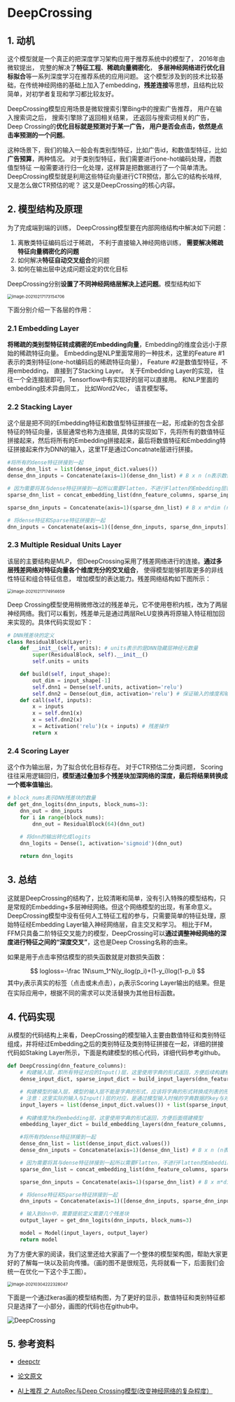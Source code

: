 # DeepCrossing

## 1. 动机

这个模型就是一个真正的把深度学习架构应用于推荐系统中的模型了， 2016年由微软提出， 完整的解决了**特征工程**、**稀疏向量稠密化**， **多层神经网络进行优化目标拟合**等一系列深度学习在推荐系统的应用问题。 这个模型涉及到的技术比较基础，在传统神经网络的基础上加入了embedding，**残差连接**等思想，且结构比较简单，对初学者复现和学习都比较友好。

DeepCrossing模型应用场景是微软搜索引擎Bing中的搜索广告推荐， 用户在输入搜索词之后， 搜索引擎除了返回相关结果， 还返回与搜索词相关的广告，Deep Crossing的**优化目标就是预测对于某一广告， 用户是否会点击，依然是点击率预测的一个问题**。

这种场景下，我们的输入一般会有类别型特征，比如广告id，和数值型特征，比如**广告预算**，两种情况。 对于类别型特征，我们需要进行one-hot编码处理，而数值型特征 一般需要进行归一化处理，这样算是把数据进行了一个简单清洗。 DeepCrossing模型就是利用这些特征向量进行CTR预估，那么它的结构长啥样, 又是怎么做CTR预估的呢？ 这又是DeepCrossing的核心内容。

## 2. 模型结构及原理

为了完成端到端的训练， DeepCrossing模型要在内部网络结构中解决如下问题：

1. 离散类特征编码后过于稀疏， 不利于直接输入神经网络训练， **需要解决稀疏特征向量稠密化的问题**
2. 如何解决**特征自动交叉组合**的问题
3. 如何在输出层中达成问题设定的优化目标

DeepCrossing分别**设置了不同神经网络层解决上述问题**。模型结构如下

<img src="http://ryluo.oss-cn-chengdu.aliyuncs.com/图片2020100916594542.png" alt="image-20210217173154706" style="zoom:67%;" />

下面分别介绍一下各层的作用：

### 2.1 Embedding Layer

**将稀疏的类别型特征转成稠密的Embedding向量**，Embedding的维度会远小于原始的稀疏特征向量。 Embedding是NLP里面常用的一种技术，这里的Feature #1表示的类别特征(one-hot编码后的稀疏特征向量）， Feature #2是数值型特征，不用embedding， 直接到了Stacking Layer。 关于Embedding Layer的实现， 往往一个全连接层即可，Tensorflow中有实现好的层可以直接用。 和NLP里面的embedding技术异曲同工， 比如Word2Vec， 语言模型等。

### 2.2 Stacking Layer

这个层是把不同的Embedding特征和数值型特征拼接在一起，形成新的包含全部特征的特征向量，该层通常也称为连接层, 具体的实现如下，先将所有的数值特征拼接起来，然后将所有的Embedding拼接起来，最后将数值特征和Embedding特征拼接起来作为DNN的输入，这里TF是通过Concatnate层进行拼接。

```python
#将所有的dense特征拼接到一起
dense_dnn_list = list(dense_input_dict.values())
dense_dnn_inputs = Concatenate(axis=1)(dense_dnn_list) # B x n (n表示数值特征的数量)

# 因为需要将其与dense特征拼接到一起所以需要Flatten，不进行Flatten的Embedding层输出的维度为：Bx1xdim
sparse_dnn_list = concat_embedding_list(dnn_feature_columns, sparse_input_dict, embedding_layer_dict, flatten=True) 

sparse_dnn_inputs = Concatenate(axis=1)(sparse_dnn_list) # B x m*dim (n表示类别特征的数量，dim表示embedding的维度)

# 将dense特征和Sparse特征拼接到一起
dnn_inputs = Concatenate(axis=1)([dense_dnn_inputs, sparse_dnn_inputs]) # B x (n + m*dim)
```

### 2.3 Multiple Residual Units Layer

该层的主要结构是MLP， 但DeepCrossing采用了残差网络进行的连接。**通过多层残差网络对特征向量各个维度充分的交叉组合**， 使得模型能够抓取更多的非线性特征和组合特征信息， 增加模型的表达能力。残差网络结构如下图所示：

<img src="http://ryluo.oss-cn-chengdu.aliyuncs.com/图片20201009193957977.png" alt="image-20210217174914659" style="zoom:67%;" />

Deep Crossing模型使用稍微修改过的残差单元，它不使用卷积内核，改为了两层神经网络。我们可以看到，残差单元是通过两层ReLU变换再将原输入特征相加回来实现的。具体代码实现如下：

```python
# DNN残差块的定义
class ResidualBlock(Layer):
    def __init__(self, units): # units表示的是DNN隐藏层神经元数量
        super(ResidualBlock, self).__init__()
        self.units = units

    def build(self, input_shape):
        out_dim = input_shape[-1]
        self.dnn1 = Dense(self.units, activation='relu')
        self.dnn2 = Dense(out_dim, activation='relu') # 保证输入的维度和输出的维度一致才能进行残差连接
    def call(self, inputs):
        x = inputs
        x = self.dnn1(x)
        x = self.dnn2(x)
        x = Activation('relu')(x + inputs) # 残差操作
        return x
```

### 2.4 Scoring Layer

这个作为输出层，为了拟合优化目标存在。 对于CTR预估二分类问题， Scoring往往采用逻辑回归，**模型通过叠加多个残差块加深网络的深度，最后将结果转换成一个概率值输出**。

```python
# block_nums表示DNN残差块的数量
def get_dnn_logits(dnn_inputs, block_nums=3):
    dnn_out = dnn_inputs
    for i in range(block_nums):
        dnn_out = ResidualBlock(64)(dnn_out)
    
    # 将dnn的输出转化成logits
    dnn_logits = Dense(1, activation='sigmoid')(dnn_out)

    return dnn_logits
```

## 3. 总结

这就是DeepCrossing的结构了，比较清晰和简单，没有引入特殊的模型结构，只是常规的Embedding+多层神经网络。但这个网络模型的出现，有革命意义。DeepCrossing模型中没有任何人工特征工程的参与，只需要简单的特征处理，原始特征经Embedding Layer输入神经网络层，自主交叉和学习。 相比于FM，FFM只具备二阶特征交叉能力的模型，DeepCrossing可以**通过调整神经网络的深度进行特征之间的“深度交叉”**，这也是Deep Crossing名称的由来。 

如果是用于点击率预估模型的损失函数就是对数损失函数：		

$$
logloss=-\frac 1N\sum_1^N(y_ilog(p_i)+(1-y_i)log(1-p_i)
$$
其中$y_i$表示真实的标签（点击或未点击），$p_i$表示Scoring Layer输出的结果。但是在实际应用中，根据不同的需求可以灵活替换为其他目标函数。

## 4. 代码实现

从模型的代码结构上来看，DeepCrossing的模型输入主要由数值特征和类别特征组成，并将经过Embedding之后的类别特征及类别特征拼接在一起，详细的拼接代码如Staking Layer所示，下面是构建模型的核心代码，详细代码参考github。

```python
def DeepCrossing(dnn_feature_columns):
    # 构建输入层，即所有特征对应的Input()层，这里使用字典的形式返回，方便后续构建模型
    dense_input_dict, sparse_input_dict = build_input_layers(dnn_feature_columns)

    # 构建模型的输入层，模型的输入层不能是字典的形式，应该将字典的形式转换成列表的形式
    # 注意：这里实际的输入与Input()层的对应，是通过模型输入时候的字典数据的key与对应name的Input层
    input_layers = list(dense_input_dict.values()) + list(sparse_input_dict.values())
    
    # 构建维度为k的embedding层，这里使用字典的形式返回，方便后面搭建模型
    embedding_layer_dict = build_embedding_layers(dnn_feature_columns, sparse_input_dict, is_linear=False)

    #将所有的dense特征拼接到一起
    dense_dnn_list = list(dense_input_dict.values())
    dense_dnn_inputs = Concatenate(axis=1)(dense_dnn_list) # B x n (n表示数值特征的数量)

    # 因为需要将其与dense特征拼接到一起所以需要Flatten，不进行Flatten的Embedding层输出的维度为：Bx1xdim
    sparse_dnn_list = concat_embedding_list(dnn_feature_columns, sparse_input_dict, embedding_layer_dict, flatten=True) 

    sparse_dnn_inputs = Concatenate(axis=1)(sparse_dnn_list) # B x m*dim (n表示类别特征的数量，dim表示embedding的维度)

    # 将dense特征和Sparse特征拼接到一起
    dnn_inputs = Concatenate(axis=1)([dense_dnn_inputs, sparse_dnn_inputs]) # B x (n + m*dim)

    # 输入到dnn中，需要提前定义需要几个残差块
    output_layer = get_dnn_logits(dnn_inputs, block_nums=3)

    model = Model(input_layers, output_layer)
    return model
```

为了方便大家的阅读，我们这里还给大家画了一个整体的模型架构图，帮助大家更好的了解每一块以及前向传播。（画的图不是很规范，先将就看一下，后面我们会统一在优化一下这个手工图）。

<img src="http://ryluo.oss-cn-chengdu.aliyuncs.com/图片image-20210304222328047.png" alt="image-20210304222328047" style="zoom:67%;" />

下面是一个通过keras画的模型结构图，为了更好的显示，数值特征和类别特征都只是选择了一小部分，画图的代码也在github中。

![DeepCrossing](http://ryluo.oss-cn-chengdu.aliyuncs.com/图片DeepCrossing.png)

## 5. 参考资料

- [deepctr](https://github.com/shenweichen/DeepCTR)
- [论文原文](https://www.kdd.org/kdd2016/papers/files/adf0975-shanA.pdf)

- [AI上推荐 之 AutoRec与Deep Crossing模型(改变神经网络的复杂程度）](https://blog.csdn.net/wuzhongqiang/article/details/108948440)

